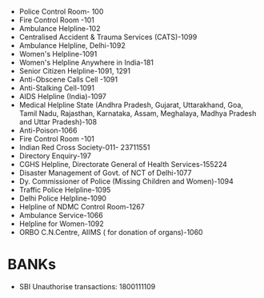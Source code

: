 
* Police Control Room- 100
* Fire Control Room -101
* Ambulance Helpline-102
* Centralised Accident & Trauma Services (CATS)-1099
* Ambulance Helpline, Delhi-1092
* Women's Helpline-1091
* Women's Helpline Anywhere in India-181
* Senior Citizen Helpline-1091, 1291
* Anti-Obscene Calls Cell -1091
* Anti-Stalking Cell-1091
* AIDS Helpline (India)-1097
* Medical Helpline State (Andhra Pradesh, Gujarat, Uttarakhand, Goa, Tamil Nadu, Rajasthan, Karnataka, Assam, Meghalaya, Madhya Pradesh and Uttar Pradesh)-108
* Anti-Poison-1066
* Fire Control Room -101
* Indian Red Cross Society-011- 23711551
* Directory Enquiry-197
* CGHS Helpline, Directorate General of Health Services-155224
* Disaster Management of Govt. of NCT of Delhi-1077
* Dy. Commissioner of Police (Missing Children and Women)-1094
* Traffic Police Helpline-1095
* Delhi Police Helpline-1090
* Helpline of NDMC Control Room-1267
* Ambulance Service-1066
* Helpline for Women-1092
* ORBO C.N.Centre, AIIMS ( for donation of organs)-1060


# BANKs

* SBI Unauthorise transactions: 1800111109
